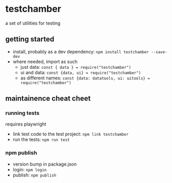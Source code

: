# testchamber
a set of utilities for testing

## getting started
- install, probably as a dev dependency: `npm install testchamber --save-dev`
- where needed, import as such
  - just data: `const { data } = require("testchamber")`
  - ui and data: `const {data, ui} = require("testchamber")`
  - as different names: `const {data: datatools, ui: uitools} = require("testchamber")`

## maintainence cheat cheet

### running tests
requires playwright
- link test code to the test project: `npm link testchamber`
- run the tests: `npm run test`

### npm publish
- version bump in package.json
- login: `npm login`
- publish: `npm publish` 
